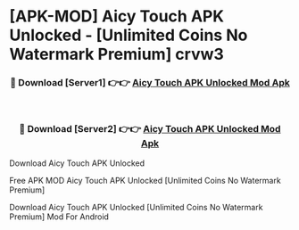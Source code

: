 # [APK-MOD] Aicy Touch APK Unlocked - [Unlimited Coins No Watermark Premium] crvw3



<div align="center">
<h3>🔴 Download [Server1] 👉👉 <a href="https://momento.my/?title=Aicy_Touch_APK_Unlocked">Aicy Touch APK Unlocked Mod Apk</a></h3><br>

<h3>🔴 Download [Server2] 👉👉 <a href="https://momento.my/?title=Aicy_Touch_APK_Unlocked">Aicy Touch APK Unlocked Mod Apk</a></h3>
</div>



Download Aicy Touch APK Unlocked 

Free APK MOD Aicy Touch APK Unlocked [Unlimited Coins No Watermark Premium]

Download Aicy Touch APK Unlocked [Unlimited Coins No Watermark Premium] Mod For Android
